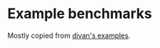 # Example benchmarks

Mostly copied from [divan's examples](https://github.com/nvzqz/divan/tree/main/examples).
